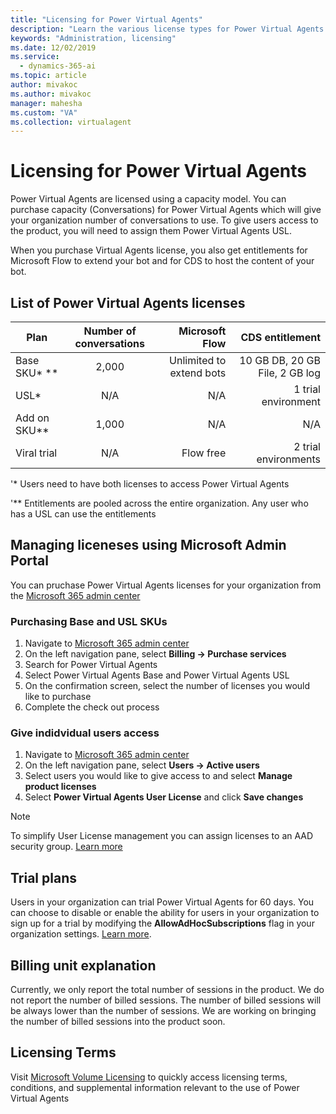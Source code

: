```yaml
---
title: "Licensing for Power Virtual Agents"
description: "Learn the various license types for Power Virtual Agents and learn how to manage access to Power Virtual Agents in your organization"
keywords: "Administration, licensing"
ms.date: 12/02/2019
ms.service:
  - dynamics-365-ai
ms.topic: article
author: mivakoc
ms.author: mivakoc
manager: mahesha
ms.custom: "VA"
ms.collection: virtualagent
---
```


# Licensing for Power Virtual Agents

Power Virtual Agents are licensed using a capacity model. You can purchase capacity (Conversations) for Power Virtual Agents which will give your organization  number of conversations to use. To give users access to the product, you will need to assign them Power Virtual Agents USL. 

When you purchase Virtual Agents license, you also get entitlements for Microsoft Flow to extend your bot and for CDS to host the content of your bot.

## List of Power Virtual Agents licenses

| Plan          | Number of conversations  | Microsoft Flow           | CDS entitlement                |
| ------------- |:------------------------:| ------------------------:| ------------------------------:|
| Base SKU* **  | 2,000                    | Unlimited to extend bots | 10 GB DB, 20 GB File, 2 GB log |
| USL*          | N/A                      |                      N/A |            1 trial environment |
| Add on SKU**  | 1,000                    |                      N/A |                            N/A |
| Viral trial   | N/A                      |                Flow free |           2 trial environments |

'* Users need to have both licenses to access Power Virtual Agents

'** Entitlements are pooled across the entire organization. Any user who has a USL can use the entitlements


## Managing liceneses using Microsoft Admin Portal
You can pruchase Power Virtual Agents licenses for your organization from the [Microsoft 365 admin center](https://admin.microsoft.com/admin/default.aspx)

### Purchasing Base and USL SKUs
1. Navigate to [Microsoft 365 admin center](https://admin.microsoft.com/admin/default.aspx)
2. On the left navigation pane, select **Billing -> Purchase services**
3. Search for Power Virtual Agents
4. Select Power Virtual Agents Base and Power Virtual Agents USL
5. On the confirmation screen, select the number of licenses you would like to purchase
6. Complete the check out process

### Give indidvidual users access
1. Navigate to [Microsoft 365 admin center](https://admin.microsoft.com/admin/default.aspx)
2. On the left navigation pane, select **Users -> Active users**
3. Select users you would like to give access to and select **Manage product licenses**
4. Select **Power Virtual Agents User License** and click **Save changes**

  > [!NOTE]
  > To simplify User License management you can assign licenses to an AAD security group. [Learn more](https://docs.microsoft.com/en-us/azure/active-directory/users-groups-roles/licensing-groups-assign)

## Trial plans
Users in your organization can trial Power Virtual Agents for 60 days.
You can choose to disable or enable the ability for users in your organization to sign up for a trial by modifying the **AllowAdHocSubscriptions** flag in your organization settings. [Learn more](https://docs.microsoft.com/en-us/azure/active-directory/users-groups-roles/directory-self-service-signup). 

## Billing unit explanation
Currently, we only report the total number of sessions in the product. We do not report the number of billed sessions. The number of billed sessions will be always lower than the number of sessions. We are working on bringing the number of billed sessions into the product soon.

## Licensing Terms
Visit [Microsoft Volume Licensing](http://www.microsoftvolumelicensing.com/Default.aspx) to quickly access licensing terms, conditions, and supplemental information relevant to the use of Power Virtual Agents
